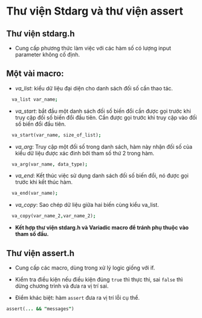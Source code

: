 # Thư viện Stdarg và thư viện assert
## Thư viện stdarg.h
* Cung cấp phương thức làm việc với các hàm số có lượng input parameter không cố định.

## Một vài macro:
* *va_list*: kiểu dữ liệu đại diện cho danh sách đối số cần thao tác.

```j
  va_list var_name;
  ```

* *va_start*: bắt đầu một danh sách đối số biến đổi cần được gọi trước khi truy cập đối số biến đổi đầu tiên. Cần được gọi trước khi truy cập vào đối số biến đổi đầu tiên.

```j
  va_start(var_name, size_of_list);
  ```

* *va_arg*: Truy cập một đối số trong danh sách, hàm này nhận đối số của kiểu dữ liệu được xác đinh bởi tham số thứ 2 trong hàm.

```j
  va_arg(var_name, data_type);
  ```

* *va_end*: Kết thúc việc sử dụng danh sách đối số biến đổi, nó được gọi trước khi kết thúc hàm.

```j
  va_end(var_name);
  ```

* *va_copy*: Sao chép dữ liệu giữa hai biến cùng kiểu va_list.

```j
  va_copy(var_name_2,var_name_2);
  ```

* **Kết hợp thư viện stdarg.h và Variadic macro để tránh phụ thuộc vào tham số đầu.**

## Thư viện assert.h

* Cung cấp các macro, dùng trong xử lý logic giống với if.

* Kiểm tra điều kiện nếu điều kiện đúng `true` thì thực thi, sai `false` thì dừng chương trình và đưa ra vị trí sai.

* Điểm khác biệt: hàm `assert` đưa ra vị trí lỗi cụ thể.

```j
assert(... && "messages")
```

